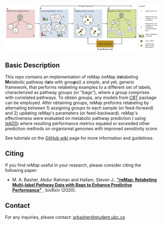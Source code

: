 ![Workflow](flowchart.png)

## Basic Description

This repo contains an implementation of reMap (reMap (**re**labeling **M**etabolic pathway d**a**ta with grou**p**s))
a simple, and yet, generic framework, that performs relabeling examples to a different set of labels, characterized as
pathway groups (or "bags"), where a group comprises with correlated pathways. To obtain groups, any models
from [CBT](https://github.com/arbasher/cbt.git) package can be employed. After obtaining groups, reMap preforms
relabeling by alternating between 1) assigning groups to each sample (or feed-forward) and 2) updating reMap's
parameters (or feed-backward). reMap's effectiveness were evaluated on metabolic pathway prediction (
using [leADS](https://github.com/hallamlab/leADS.git)) where resulting performance metrics equaled or exceeded other
prediction methods on organismal genomes with improved sensitivity score.

See tutorials on the [GitHub wiki](https://github.com/hallamlab/reMap/wiki) page for more information and guidelines.

## Citing

If you find *reMap* useful in your research, please consider citing the following paper:

- M. A. Basher, Abdur Rahman and Hallam, Steven
  J.. **["reMap: Relabeling Multi-label Pathway Data with Bags to Enhance Predictive Performance"](https://www.biorxiv.org/content/10.1101/2020.08.21.260109v1)**
  , bioRxiv (2020).

## Contact

For any inquiries, please contact: [arbasher@student.ubc.ca](mailto:arbasher@student.ubc.ca)
